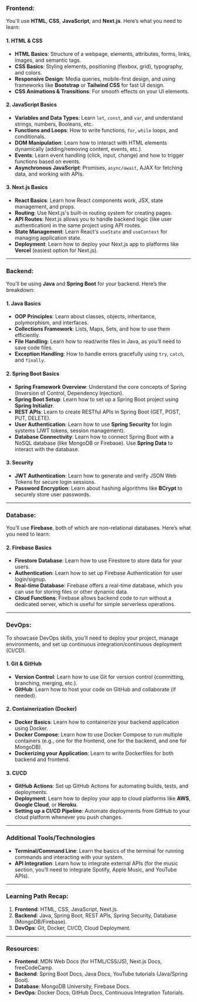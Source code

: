 ### **Frontend**:

You'll use **HTML**, **CSS**, **JavaScript**, and **Next.js**. Here’s what you need to learn:

#### 1. **HTML & CSS**

- **HTML Basics**: Structure of a webpage, elements, attributes, forms, links, images, and semantic tags.
- **CSS Basics**: Styling elements, positioning (flexbox, grid), typography, and colors.
- **Responsive Design**: Media queries, mobile-first design, and using frameworks like **Bootstrap** or **Tailwind CSS** for fast UI design.
- **CSS Animations & Transitions**: For smooth effects on your UI elements.

#### 2. **JavaScript Basics**

- **Variables and Data Types**: Learn `let`, `const`, and `var`, and understand strings, numbers, Booleans, etc.
- **Functions and Loops**: How to write functions, `for`, `while` loops, and conditionals.
- **DOM Manipulation**: Learn how to interact with HTML elements dynamically (adding/removing content, events, etc.).
- **Events**: Learn event handling (click, input, change) and how to trigger functions based on events.
- **Asynchronous JavaScript**: Promises, `async/await`, AJAX for fetching data, and working with APIs.

#### 3. **Next.js Basics**

- **React Basics**: Learn how React components work, JSX, state management, and props.
- **Routing**: Use Next.js's built-in routing system for creating pages.
- **API Routes**: Next.js allows you to handle backend logic (like user authentication) in the same project using API routes.
- **State Management**: Learn React's `useState` and `useContext` for managing application state.
- **Deployment**: Learn how to deploy your Next.js app to platforms like **Vercel** (easiest option for Next.js).

---

### **Backend**:

You’ll be using **Java** and **Spring Boot** for your backend. Here’s the breakdown:

#### 1. **Java Basics**

- **OOP Principles**: Learn about classes, objects, inheritance, polymorphism, and interfaces.
- **Collections Framework**: Lists, Maps, Sets, and how to use them efficiently.
- **File Handling**: Learn how to read/write files in Java, as you’ll need to save code files.
- **Exception Handling**: How to handle errors gracefully using `try`, `catch`, and `finally`.

#### 2. **Spring Boot Basics**

- **Spring Framework Overview**: Understand the core concepts of Spring (Inversion of Control, Dependency Injection).
- **Spring Boot Setup**: Learn how to set up a Spring Boot project using **Spring Initializr**.
- **REST APIs**: Learn to create RESTful APIs in Spring Boot (GET, POST, PUT, DELETE).
- **User Authentication**: Learn how to use **Spring Security** for login systems (JWT tokens, session management).
- **Database Connectivity**: Learn how to connect Spring Boot with a NoSQL database (like MongoDB or Firebase). Use **Spring Data** to interact with the database.

#### 3. **Security**

- **JWT Authentication**: Learn how to generate and verify JSON Web Tokens for secure login sessions.
- **Password Encryption**: Learn about hashing algorithms like **BCrypt** to securely store user passwords.

---

### **Database**:

You’ll use **Firebase**, both of which are non-relational databases. Here’s what you need to learn:

#### 2. **Firebase Basics**

- **Firestore Database**: Learn how to use Firestore to store data for your users.
- **Authentication**: Learn how to set up Firebase Authentication for user login/signup.
- **Real-time Database**: Firebase offers a real-time database, which you can use for storing files or other dynamic data.
- **Cloud Functions**: Firebase allows backend code to run without a dedicated server, which is useful for simple serverless operations.

---

### **DevOps**:

To showcase DevOps skills, you’ll need to deploy your project, manage environments, and set up continuous integration/continuous deployment (CI/CD).

#### 1. **Git & GitHub**

- **Version Control**: Learn how to use Git for version control (committing, branching, merging, etc.).
- **GitHub**: Learn how to host your code on GitHub and collaborate (if needed).

#### 2. **Containerization (Docker)**

- **Docker Basics**: Learn how to containerize your backend application using Docker.
- **Docker Compose**: Learn how to use Docker Compose to run multiple containers (e.g., one for the frontend, one for the backend, and one for MongoDB).
- **Dockerizing your Application**: Learn to write Dockerfiles for both backend and frontend.

#### 3. **CI/CD**

- **GitHub Actions**: Set up GitHub Actions for automating builds, tests, and deployments.
- **Deployment**: Learn how to deploy your app to cloud platforms like **AWS**, **Google Cloud**, or **Heroku**.
- **Setting up a CI/CD Pipeline**: Automate deployments from GitHub to your cloud platform whenever you push changes.

---

### **Additional Tools/Technologies**

- **Terminal/Command Line**: Learn the basics of the terminal for running commands and interacting with your system.
- **API Integration**: Learn how to integrate external APIs (for the music section, you’ll need to integrate Spotify, Apple Music, and YouTube APIs).

---

### Learning Path Recap:

1. **Frontend**: HTML, CSS, JavaScript, Next.js.
2. **Backend**: Java, Spring Boot, REST APIs, Spring Security, Database (MongoDB/Firebase).
3. **DevOps**: Git, Docker, CI/CD, Cloud Deployment.

---

### Resources:

- **Frontend**: MDN Web Docs (for HTML/CSS/JS), Next.js Docs, freeCodeCamp.
- **Backend**: Spring Boot Docs, Java Docs, YouTube tutorials (Java/Spring Boot).
- **Database**: MongoDB University, Firebase Docs.
- **DevOps**: Docker Docs, GitHub Docs, Continuous Integration Tutorials.

